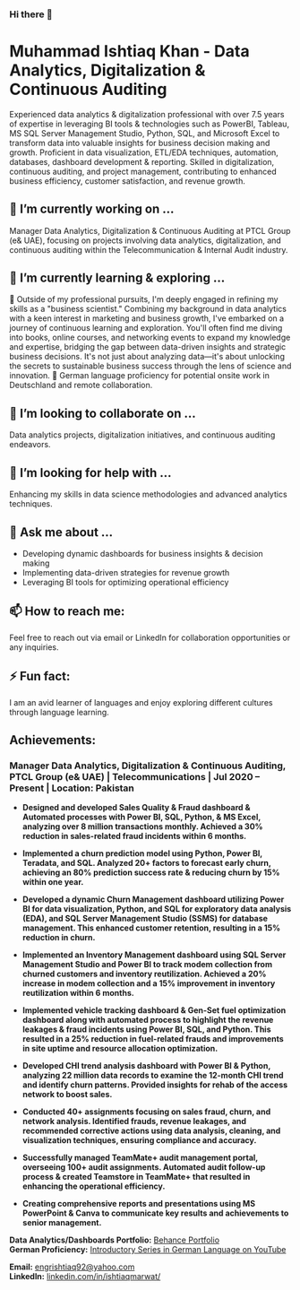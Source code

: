 ### Hi there 👋

# Muhammad Ishtiaq Khan - Data Analytics, Digitalization & Continuous Auditing

Experienced data analytics & digitalization professional with over 7.5 years of expertise in leveraging BI tools & technologies such as PowerBI, Tableau, MS SQL Server Management Studio, Python, SQL, and Microsoft Excel to transform data into valuable insights for business decision making and growth. Proficient in data visualization, ETL/EDA techniques, automation, databases, dashboard development & reporting. Skilled in digitalization, continuous auditing, and project management, contributing to enhanced business efficiency, customer satisfaction, and revenue growth.

## 🔭 I’m currently working on ...
Manager Data Analytics, Digitalization & Continuous Auditing at PTCL Group (e& UAE), focusing on projects involving data analytics, digitalization, and continuous auditing within the Telecommunication & Internal Audit industry.

## 🌱 I’m currently learning & exploring ...
🤩 Outside of my professional pursuits, I'm deeply engaged in refining my skills as a "business scientist." Combining my background in data analytics with a keen interest in marketing and business growth, I've embarked on a journey of continuous learning and exploration. You'll often find me diving into books, online courses, and networking events to expand my knowledge and expertise, bridging the gap between data-driven insights and strategic business decisions. It's not just about analyzing data—it's about unlocking the secrets to sustainable business success through the lens of science and innovation.
🤩 German language proficiency for potential onsite work in Deutschland and remote collaboration.

## 👯 I’m looking to collaborate on ...
Data analytics projects, digitalization initiatives, and continuous auditing endeavors.

## 🤔 I’m looking for help with ...
Enhancing my skills in data science methodologies and advanced analytics techniques.

## 💬 Ask me about ...
- Developing dynamic dashboards for business insights & decision making
- Implementing data-driven strategies for revenue growth
- Leveraging BI tools for optimizing operational efficiency

## 📫 How to reach me:
Feel free to reach out via email or LinkedIn for collaboration opportunities or any inquiries.

## ⚡ Fun fact:
I am an avid learner of languages and enjoy exploring different cultures through language learning.

## Achievements:

### Manager Data Analytics, Digitalization & Continuous Auditing, PTCL Group (e& UAE) | Telecommunications | Jul 2020 – Present | Location: Pakistan

- **Designed and developed Sales Quality & Fraud dashboard & Automated processes with Power BI, SQL, Python, & MS Excel, analyzing over 8 million transactions monthly. Achieved a 30% reduction in sales-related fraud incidents within 6 months.**
  
- **Implemented a churn prediction model using Python, Power BI, Teradata, and SQL. Analyzed 20+ factors to forecast early churn, achieving an 80% prediction success rate & reducing churn by 15% within one year.**
  
- **Developed a dynamic Churn Management dashboard utilizing Power BI for data visualization, Python, and SQL for exploratory data analysis (EDA), and SQL Server Management Studio (SSMS) for database management. This enhanced customer retention, resulting in a 15% reduction in churn.**
  
- **Implemented an Inventory Management dashboard using SQL Server Management Studio and Power BI to track modem collection from churned customers and inventory reutilization. Achieved a 20% increase in modem collection and a 15% improvement in inventory reutilization within 6 months.**
  
- **Implemented vehicle tracking dashboard & Gen-Set fuel optimization dashboard along with automated process to highlight the revenue leakages & fraud incidents using Power BI, SQL, and Python. This resulted in a 25% reduction in fuel-related frauds and improvements in site uptime and resource allocation optimization.**
  
- **Developed CHI trend analysis dashboard with Power BI & Python, analyzing 22 million data records to examine the 12-month CHI trend and identify churn patterns. Provided insights for rehab of the access network to boost sales.**
  
- **Conducted 40+ assignments focusing on sales fraud, churn, and network analysis. Identified frauds, revenue leakages, and recommended corrective actions using data analysis, cleaning, and visualization techniques, ensuring compliance and accuracy.**
  
- **Successfully managed TeamMate+ audit management portal, overseeing 100+ audit assignments. Automated audit follow-up process & created Teamstore in TeamMate+ that resulted in enhancing the operational efficiency.**
  
- **Creating comprehensive reports and presentations using MS PowerPoint & Canva to communicate key results and achievements to senior management.**

**Data Analytics/Dashboards Portfolio:** [Behance Portfolio](https://www.behance.net/ishtiaqmarwat)  
**German Proficiency:** [Introductory Series in German Language on YouTube](https://www.youtube.com/playlist?list=PLvpo6Yx8nlwFaLfA_SD-UJiyJ-uc9iAEk)

**Email:** engrishtiaq92@yahoo.com   
**LinkedIn:** [linkedin.com/in/ishtiaqmarwat/](https://www.linkedin.com/in/ishtiaqmarwat/)  

